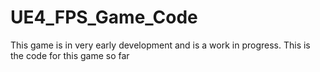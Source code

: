 # UE4_FPS_Game_Code

This game is in very early development and is a work in progress. This is the code for this game so far
